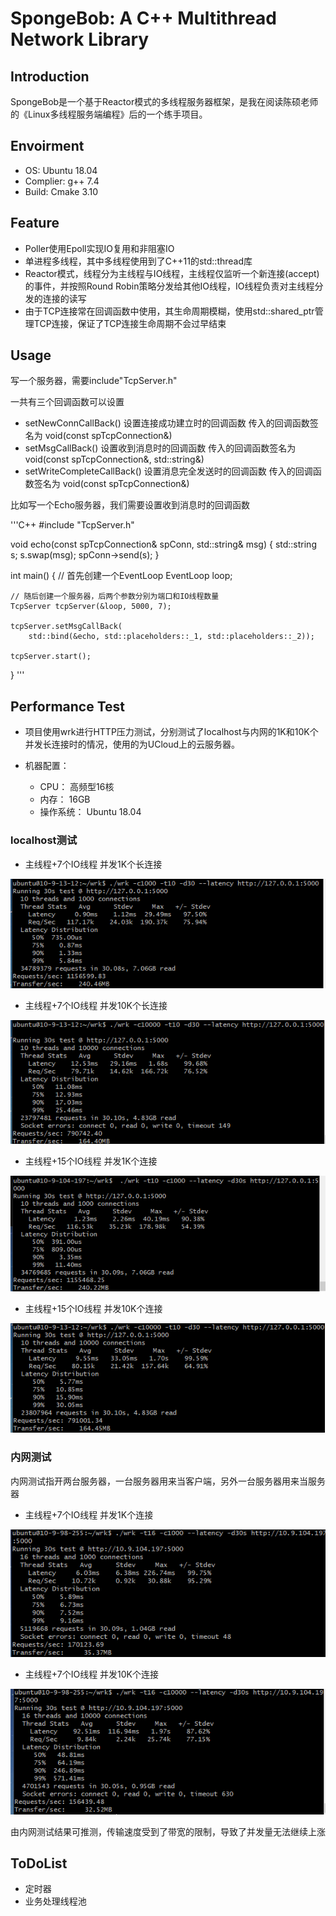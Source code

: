 # SpongeBob: A C++ Multithread Network Library

## Introduction

SpongeBob是一个基于Reactor模式的多线程服务器框架，是我在阅读陈硕老师的《Linux多线程服务端编程》后的一个练手项目。

## Envoirment

* OS: Ubuntu 18.04
* Complier: g++ 7.4
* Build: Cmake 3.10

## Feature

* Poller使用Epoll实现IO复用和非阻塞IO
* 单进程多线程，其中多线程使用到了C++11的std::thread库
* Reactor模式，线程分为主线程与IO线程，主线程仅监听一个新连接(accept)的事件，并按照Round Robin策略分发给其他IO线程，IO线程负责对主线程分发的连接的读写
* 由于TCP连接常在回调函数中使用，其生命周期模糊，使用std::shared_ptr管理TCP连接，保证了TCP连接生命周期不会过早结束

## Usage

写一个服务器，需要include"TcpServer.h"

一共有三个回调函数可以设置

* setNewConnCallBack() 设置连接成功建立时的回调函数 
传入的回调函数签名为 void(const spTcpConnection&)
* setMsgCallBack() 设置收到消息时的回调函数 
传入的回调函数签名为 void(const spTcpConnection&, std::string&)
* setWriteCompleteCallBack() 设置消息完全发送时的回调函数
传入的回调函数签名为 void(const spTcpConnection&)

比如写一个Echo服务器，我们需要设置收到消息时的回调函数

'''C++
#include "TcpServer.h"

void echo(const spTcpConnection& spConn, std::string& msg) {
    std::string s;
    s.swap(msg);
    spConn->send(s);
}

int main() {
    // 首先创建一个EventLoop
    EventLoop loop;

    // 随后创建一个服务器，后两个参数分别为端口和IO线程数量
    TcpServer tcpServer(&loop, 5000, 7);

    tcpServer.setMsgCallBack(
        std::bind(&echo, std::placeholders::_1, std::placeholders::_2));

    tcpServer.start();
}
'''

## Performance Test

* 项目使用wrk进行HTTP压力测试，分别测试了localhost与内网的1K和10K个并发长连接时的情况，使用的为UCloud上的云服务器。

* 机器配置：
    * CPU： 高频型16核
    * 内存： 16GB
    * 操作系统： Ubuntu 18.04

### localhost测试

* 主线程+7个IO线程 并发1K个长连接

![](https://github.com/vhyz/SpongeBob/blob/master/img/1.png)

* 主线程+7个IO线程 并发10K个长连接

![](https://github.com/vhyz/SpongeBob/blob/master/img/2.png)

* 主线程+15个IO线程 并发1K个连接

![](https://github.com/vhyz/SpongeBob/blob/master/img/3.png)

* 主线程+15个IO线程 并发10K个连接

![](https://github.com/vhyz/SpongeBob/blob/master/img/4.png)

### 内网测试

内网测试指开两台服务器，一台服务器用来当客户端，另外一台服务器用来当服务器

* 主线程+7个IO线程 并发1K个连接

![](https://github.com/vhyz/SpongeBob/blob/master/img/6.png)

* 主线程+7个IO线程 并发10K个连接

![](https://github.com/vhyz/SpongeBob/blob/master/img/5.png)

由内网测试结果可推测，传输速度受到了带宽的限制，导致了并发量无法继续上涨

## ToDoList

* 定时器
* 业务处理线程池